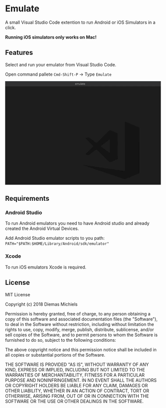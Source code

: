 # Emulate

A small Visual Studio Code extention to run Android or iOS Simulators in a click.

**Running iOS simulators only works on Mac!**

## Features

Select and run your emulator from Visual Studio Code.

Open command pallete `Cmd-Shift-P` -> Type `Emulate`

![Image of Emulate](https://raw.githubusercontent.com/DiemasMichiels/Emulate/master/images/emulate.gif)

## Requirements

### Android Studio

To run Android emulators you need to have Android studio and already created the Android Virtual Devices.

Add Android Studio emulator scripts to you path:
`PATH="$PATH:$HOME/Library/Android/sdk/emulator"`

### Xcode

To run iOS emulators Xcode is required.

## License

MIT License

Copyright (c) 2018 Diemas Michiels

Permission is hereby granted, free of charge, to any person obtaining a copy
of this software and associated documentation files (the "Software"), to deal
in the Software without restriction, including without limitation the rights
to use, copy, modify, merge, publish, distribute, sublicense, and/or sell
copies of the Software, and to permit persons to whom the Software is
furnished to do so, subject to the following conditions:

The above copyright notice and this permission notice shall be included in all
copies or substantial portions of the Software.

THE SOFTWARE IS PROVIDED "AS IS", WITHOUT WARRANTY OF ANY KIND, EXPRESS OR
IMPLIED, INCLUDING BUT NOT LIMITED TO THE WARRANTIES OF MERCHANTABILITY,
FITNESS FOR A PARTICULAR PURPOSE AND NONINFRINGEMENT. IN NO EVENT SHALL THE
AUTHORS OR COPYRIGHT HOLDERS BE LIABLE FOR ANY CLAIM, DAMAGES OR OTHER
LIABILITY, WHETHER IN AN ACTION OF CONTRACT, TORT OR OTHERWISE, ARISING FROM,
OUT OF OR IN CONNECTION WITH THE SOFTWARE OR THE USE OR OTHER DEALINGS IN THE
SOFTWARE.
